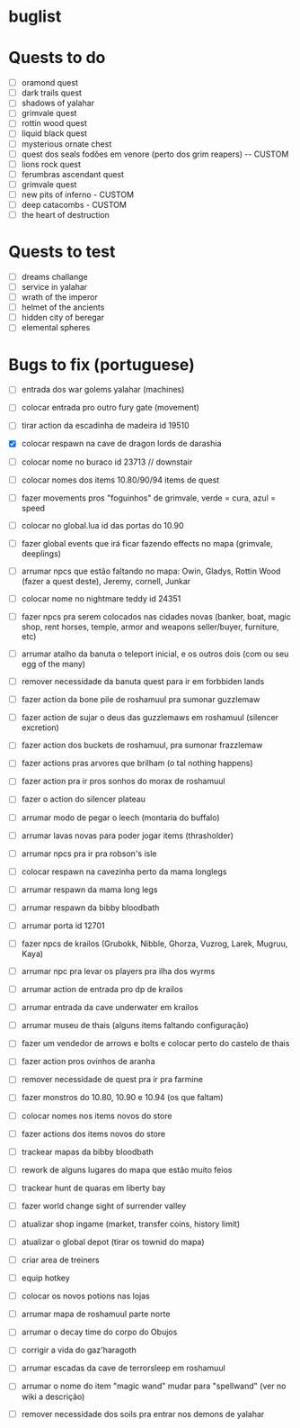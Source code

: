 # buglist
# Quests to do
- [ ] oramond quest 
- [ ] dark trails quest
- [ ] shadows of yalahar
- [ ] grimvale quest
- [ ] rottin wood quest
- [ ] liquid black quest
- [ ] mysterious ornate chest
- [ ] quest dos seals fodões em venore (perto dos grim reapers) -- CUSTOM
- [ ] lions rock quest
- [ ] ferumbras ascendant quest
- [ ] grimvale quest
- [ ] new pits of inferno - CUSTOM
- [ ] deep catacombs - CUSTOM
- [ ] the heart of destruction 

# Quests to test
- [ ] dreams challange
- [ ] service in yalahar
- [ ] wrath of the imperor
- [ ] helmet of the ancients
- [ ] hidden city of beregar
- [ ] elemental spheres

# Bugs to fix (portuguese)
- [ ] entrada dos war golems yalahar (machines)
- [ ] colocar entrada pro outro fury gate (movement)
- [ ] tirar action da escadinha de madeira id 19510
- [x] colocar respawn na cave de dragon lords de darashia
- [ ] colocar nome no buraco id 23713 // downstair
- [ ] colocar nomes dos items 10.80/90/94 items de quest
- [ ] fazer movements pros "foguinhos" de grimvale, verde = cura, azul = speed
- [ ] colocar no global.lua id das portas do 10.90
- [ ] fazer global events que irá ficar fazendo effects no mapa (grimvale, deeplings)
- [ ] arrumar npcs que estão faltando no mapa: Owin, Gladys, Rottin Wood (fazer a quest deste), Jeremy, cornell, Junkar
- [ ] colocar nome no nightmare teddy id 24351
- [ ] fazer npcs pra serem colocados nas cidades novas (banker, boat, magic shop, rent horses, temple, armor and weapons seller/buyer, furniture, etc)
- [ ] arrumar atalho da banuta o teleport inicial, e os outros dois (com ou seu egg of the many)
- [ ] remover necessidade da banuta quest para ir em forbbiden lands
- [ ] fazer action da bone pile de roshamuul pra sumonar guzzlemaw
- [ ] fazer action de sujar o deus das guzzlemaws em roshamuul (silencer excretion)
- [ ] fazer action dos buckets de roshamuul, pra sumonar frazzlemaw
- [ ] fazer actions pras arvores que brilham (o tal nothing happens)
- [ ] fazer action pra ir pros sonhos do morax de roshamuul
- [ ] fazer o action do silencer plateau
- [ ] arrumar modo de pegar o leech (montaria do buffalo)
- [ ] arrumar lavas novas para poder jogar items (thrasholder)
- [ ] arrumar npcs pra ir pra robson's isle
- [ ] colocar respawn na cavezinha perto da mama longlegs
- [ ] arrumar respawn da mama long legs
- [ ] arrumar respawn da bibby bloodbath
- [ ] arrumar porta id 12701
- [ ] fazer npcs de krailos (Grubokk, Nibble, Ghorza, Vuzrog, Larek, Mugruu, Kaya)
- [ ] arrumar npc pra levar os players pra ilha dos wyrms
- [ ] arrumar action de entrada pro dp de krailos
- [ ] arrumar entrada da cave underwater em krailos
- [ ] arrumar museu de thais (alguns items faltando configuração)
- [ ] fazer um vendedor de arrows e bolts e colocar perto do castelo de thais
- [ ] fazer action pros ovinhos de aranha
- [ ] remover necessidade de quest pra ir pra farmine
- [ ] fazer monstros do 10.80, 10.90 e 10.94 (os que faltam)
- [ ] colocar nomes nos items novos do store
- [ ] fazer actions dos items novos do store
- [ ] trackear mapas da bibby bloodbath
- [ ] rework de alguns lugares do mapa que estão muito feios
- [ ] trackear hunt de quaras em liberty bay
- [ ] fazer world change sight of surrender valley
- [ ] atualizar shop ingame (market, transfer coins, history limit)
- [ ] atualizar o global depot (tirar os townid do mapa)
- [ ] criar area de treiners
- [ ] equip hotkey 
- [ ] colocar os novos potions nas lojas
- [ ] arrumar mapa de roshamuul parte norte
- [ ] arrumar o decay time do corpo do Obujos
- [ ] corrigir a vida do gaz'haragoth
- [ ] arrumar escadas da cave de terrorsleep em roshamuul
- [ ] arrumar o nome do item "magic wand" mudar para "spellwand" (ver no wiki a descrição)
- [ ] remover necessidade dos soils pra entrar nos demons de yalahar

